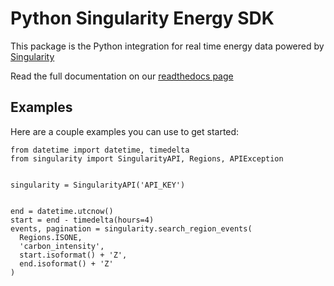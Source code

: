# Python Singularity Energy SDK

This package is the Python integration for real time energy data powered by [Singularity](https://www.singularity.energy)

Read the full documentation on our [readthedocs page](https://singularity-energy.readthedocs.io/en/latest/)

## Examples

Here are a couple examples you can use to get started:


```
from datetime import datetime, timedelta
from singularity import SingularityAPI, Regions, APIException


singularity = SingularityAPI('API_KEY')


end = datetime.utcnow()
start = end - timedelta(hours=4)
events, pagination = singularity.search_region_events(
  Regions.ISONE,
  'carbon_intensity',
  start.isoformat() + 'Z',
  end.isoformat() + 'Z'
)
```